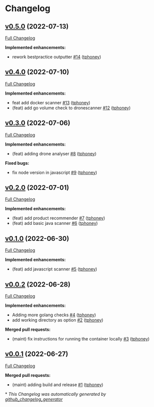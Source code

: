 # Changelog

## [v0.5.0](https://github.com/tphoney/best_practice/tree/v0.5.0) (2022-07-13)

[Full Changelog](https://github.com/tphoney/best_practice/compare/v0.4.0...v0.5.0)

**Implemented enhancements:**

- rework bestpractice outputter [\#14](https://github.com/tphoney/best_practice/pull/14) ([tphoney](https://github.com/tphoney))

## [v0.4.0](https://github.com/tphoney/best_practice/tree/v0.4.0) (2022-07-10)

[Full Changelog](https://github.com/tphoney/best_practice/compare/v0.3.0...v0.4.0)

**Implemented enhancements:**

- feat add docker scanner [\#13](https://github.com/tphoney/best_practice/pull/13) ([tphoney](https://github.com/tphoney))
- \(feat\) add go volume check to dronescanner [\#12](https://github.com/tphoney/best_practice/pull/12) ([tphoney](https://github.com/tphoney))

## [v0.3.0](https://github.com/tphoney/best_practice/tree/v0.3.0) (2022-07-06)

[Full Changelog](https://github.com/tphoney/best_practice/compare/v0.2.0...v0.3.0)

**Implemented enhancements:**

- \(feat\) adding drone analyser [\#8](https://github.com/tphoney/best_practice/pull/8) ([tphoney](https://github.com/tphoney))

**Fixed bugs:**

- fix node version in javascript [\#9](https://github.com/tphoney/best_practice/pull/9) ([tphoney](https://github.com/tphoney))

## [v0.2.0](https://github.com/tphoney/best_practice/tree/v0.2.0) (2022-07-01)

[Full Changelog](https://github.com/tphoney/best_practice/compare/v0.1.0...v0.2.0)

**Implemented enhancements:**

- \(feat\) add product recommender [\#7](https://github.com/tphoney/best_practice/pull/7) ([tphoney](https://github.com/tphoney))
- \(feat\) add basic java scanner [\#6](https://github.com/tphoney/best_practice/pull/6) ([tphoney](https://github.com/tphoney))

## [v0.1.0](https://github.com/tphoney/best_practice/tree/v0.1.0) (2022-06-30)

[Full Changelog](https://github.com/tphoney/best_practice/compare/v0.0.2...v0.1.0)

**Implemented enhancements:**

- \(feat\) add javascript scanner [\#5](https://github.com/tphoney/best_practice/pull/5) ([tphoney](https://github.com/tphoney))

## [v0.0.2](https://github.com/tphoney/best_practice/tree/v0.0.2) (2022-06-28)

[Full Changelog](https://github.com/tphoney/best_practice/compare/v0.0.1...v0.0.2)

**Implemented enhancements:**

- Adding more golang checks [\#4](https://github.com/tphoney/best_practice/pull/4) ([tphoney](https://github.com/tphoney))
- add working directory as option [\#2](https://github.com/tphoney/best_practice/pull/2) ([tphoney](https://github.com/tphoney))

**Merged pull requests:**

- \(maint\) fix instructions for running the container locally [\#3](https://github.com/tphoney/best_practice/pull/3) ([tphoney](https://github.com/tphoney))

## [v0.0.1](https://github.com/tphoney/best_practice/tree/v0.0.1) (2022-06-27)

[Full Changelog](https://github.com/tphoney/best_practice/compare/8b1ac580f9f92a127ef90f0bf826d8f5670d111e...v0.0.1)

**Merged pull requests:**

- \(maint\) adding build and release [\#1](https://github.com/tphoney/best_practice/pull/1) ([tphoney](https://github.com/tphoney))



\* *This Changelog was automatically generated by [github_changelog_generator](https://github.com/github-changelog-generator/github-changelog-generator)*
